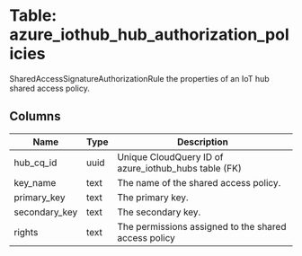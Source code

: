 
# Table: azure_iothub_hub_authorization_policies
SharedAccessSignatureAuthorizationRule the properties of an IoT hub shared access policy.
## Columns
| Name        | Type           | Description  |
| ------------- | ------------- | -----  |
|hub_cq_id|uuid|Unique CloudQuery ID of azure_iothub_hubs table (FK)|
|key_name|text|The name of the shared access policy.|
|primary_key|text|The primary key.|
|secondary_key|text|The secondary key.|
|rights|text|The permissions assigned to the shared access policy|
